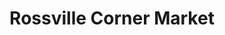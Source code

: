 ---
title: "Rossville Corner Market"
url: /chattanooga/rossville-corner-market/
shop: Lebensmittel
---